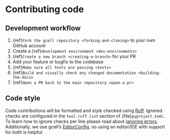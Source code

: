 # Contributing code

## Development workflow

1. {ref}`Fork the gcell repository <forking-and-cloning>` to your own GitHub account
2. Create a {ref}`development environment <dev-environments>`
3. {ref}`Create a new branch <creating-a-branch>` for your PR
4. Add your feature or bugfix to the codebase
5. {ref}`Make sure all tests are passing <tests>`
6. {ref}`Build and visually check any changed documentation <building-the-docs>`
7. {ref}`Open a PR back to the main repository <open-a-pr>`

## Code style

Code contributions will be formatted and style checked using [Ruff][].
Ignored checks are configured in the `tool.ruff.lint` section of {file}`pyproject.toml`.
To learn how to ignore checks per line please read about [ignoring errors][].
Additionally, we use gcell’s [EditorConfig][],
so using an editor/IDE with support for both is helpful.

[Ruff]: https://docs.astral.sh/ruff/
[ignoring errors]: https://docs.astral.sh/ruff/tutorial/#ignoring-errors
[EditorConfig]: https://github.com/GET-Foundation/gcell/blob/main/.editorconfig
